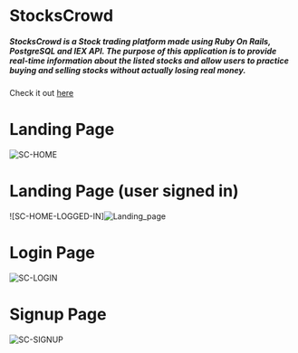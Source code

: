 # StocksCrowd

##### StocksCrowd is a Stock trading platform made using Ruby On Rails, PostgreSQL and IEX API. The purpose of this application is to provide real-time information about the listed stocks and allow users to practice buying and selling stocks without actually losing real money.

Check it out [here](https://stockscrowd.herokuapp.com/)

# Landing Page
![SC-HOME](https://user-images.githubusercontent.com/81145716/141609226-a474590a-debc-4614-846f-cd291266c7da.PNG)

# Landing Page (user signed in)
![SC-HOME-LOGGED-IN]![Landing_page](https://user-images.githubusercontent.com/81145716/168800210-81af41da-be9b-4e4c-89eb-1220edad9481.png)

# Login Page
![SC-LOGIN](https://user-images.githubusercontent.com/81145716/141609267-209e9dfc-fd26-42e3-998c-feb96b9255ea.PNG)

# Signup Page
![SC-SIGNUP](https://user-images.githubusercontent.com/81145716/141609275-e9a09802-30c0-4af0-9785-a46b4fe03063.PNG)

